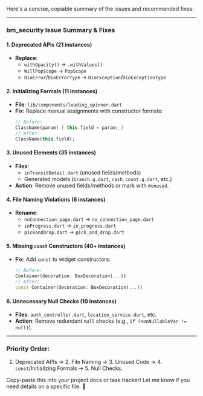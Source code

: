 Here's a concise, copiable summary of the issues and recommended fixes:

---

### **bm_security Issue Summary & Fixes**  

#### **1. Deprecated APIs (21 instances)**  
- **Replace**:  
  - `withOpacity()` → `.withValues()`  
  - `WillPopScope` → `PopScope`  
  - `DioError`/`DioErrorType` → `DioException`/`DioExceptionType`  

#### **2. Initializing Formals (11 instances)**  
- **File**: `lib/components/loading_spinner.dart`  
- **Fix**: Replace manual assignments with constructor formals:  
  ```dart
  // Before:
  ClassName(param) { this.field = param; }
  // After:
  ClassName(this.field);
  ```

#### **3. Unused Elements (35 instances)**  
- **Files**:  
  - `inTransitDetail.dart` (unused fields/methods)  
  - Generated models (`branch.g.dart`, `cash_count.g.dart`, etc.)  
- **Action**: Remove unused fields/methods or mark with `@unused`.  

#### **4. File Naming Violations (6 instances)**  
- **Rename**:  
  - `noConnection_page.dart` → `no_connection_page.dart`  
  - `inProgress.dart` → `in_progress.dart`  
  - `pickandDrop.dart` → `pick_and_drop.dart`  

#### **5. Missing `const` Constructors (40+ instances)**  
- **Fix**: Add `const` to widget constructors:  
  ```dart
  // Before:
  Container(decoration: BoxDecoration(...))
  // After:
  const Container(decoration: BoxDecoration(...))
  ```

#### **6. Unnecessary Null Checks (10 instances)**  
- **Files**: `auth_controller.dart`, `location_service.dart`, etc.  
- **Action**: Remove redundant `null` checks (e.g., `if (nonNullableVar != null)`).  

---

### **Priority Order**:  
1. Deprecated APIs → 2. File Naming → 3. Unused Code → 4. `const`/Initializing Formals → 5. Null Checks.  

Copy-paste this into your project docs or task tracker! Let me know if you need details on a specific file. 🚀